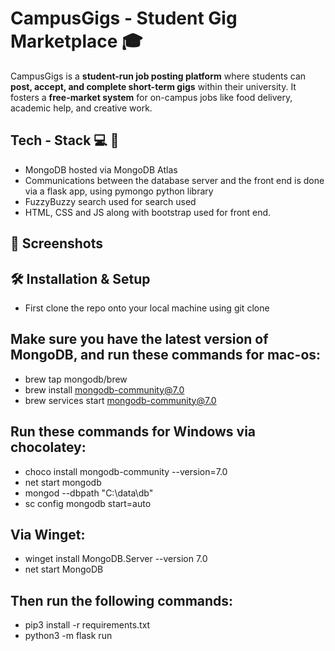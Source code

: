 # CampusGigs - Student Gig Marketplace 🎓
CampusGigs is a **student-run job posting platform** where students can **post, accept, and complete short-term gigs** within their university. It fosters a **free-market system** for on-campus jobs like food delivery, academic help, and creative work.

## Tech - Stack 💻 📀 
 - MongoDB hosted via MongoDB Atlas
 - Communications between the database server and the front end is done via a flask app, using pymongo python library
 - FuzzyBuzzy search used for search used
 - HTML, CSS and JS along with bootstrap used for front end. 

## 📸 Screenshots


## 🛠 Installation & Setup
- First clone the repo onto your local machine using git clone
## Make sure you have the latest version of MongoDB, and run these commands for mac-os:
   - brew tap mongodb/brew
   - brew install mongodb-community@7.0
   - brew services start mongodb-community@7.0
## Run these commands for Windows via chocolatey: 
   - choco install mongodb-community --version=7.0
   - net start mongodb
   - mongod --dbpath "C:\data\db"
   - sc config mongodb start=auto
## Via Winget: 
   - winget install MongoDB.Server --version 7.0
   - net start MongoDB
  ## Then run the following commands:
  - pip3 install -r requirements.txt
  - python3 -m flask run 
  


